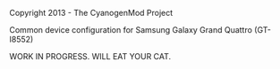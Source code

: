 Copyright 2013 - The CyanogenMod Project

Common device configuration for Samsung Galaxy Grand Quattro (GT-I8552)

WORK IN PROGRESS. WILL EAT YOUR CAT.
